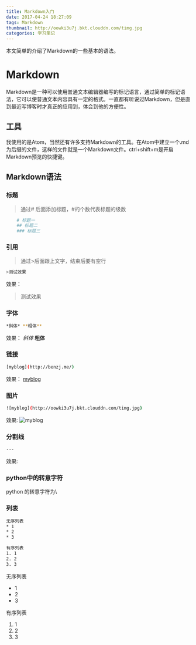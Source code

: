 ```yaml
---
title: Markdown入门
date: 2017-04-24 18:27:09
tags: Markdown
thumbnail: http://oowki3u7j.bkt.clouddn.com/timg.jpg
categories: 学习笔记
---
```

本文简单的介绍了Markdown的一些基本的语法。
# Markdown
Markdown是一种可以使用普通文本编辑器编写的标记语言，通过简单的标记语法，它可以使普通文本内容具有一定的格式。一直都有听说过Markdown，但是直到最近写博客时才真正的应用到，体会到他的方便性。

## 工具
我使用的是Atom，当然还有许多支持Markdown的工具。在Atom中建立一个.md为后缀的文件，这样的文件就是一个Markdown文件。ctrl+shift+m是开启Markdown预览的快捷键。

## Markdown语法

### 标题
>通过# 后面添加标题，#的个数代表标题的级数

``` bash
    # 标题一
    ## 标题二
    ### 标题三
```

### 引用
>通过>后面跟上文字，结束后要有空行

``` bash
>测试效果
```
效果：
>测试效果

### 字体
``` bash
*斜体* **粗体**
```
效果：
*斜体* **粗体**

### 链接
``` bash
[myblog](http://benzj.me/)
```
效果：
[myblog](http://benzj.me/)

### 图片
``` bash
![myblog](http://oowki3u7j.bkt.clouddn.com/timg.jpg)
```
效果:
![myblog](http://oowki3u7j.bkt.clouddn.com/timg.jpg)

### 分割线
``` bash
---
```
效果:<br>

### python中的转意字符
python 的转意字符为\

### 列表
```bash
无序列表
* 1
* 2
* 3

有序列表
1. 1
2. 2
3. 3

```
无序列表
* 1
* 2
* 3

有序列表

1. 1
2. 2
3. 3
